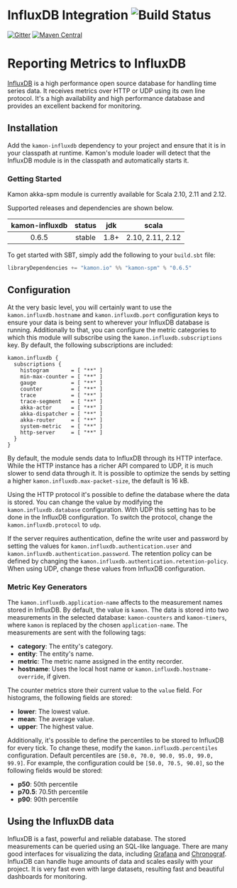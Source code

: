 InfluxDB Integration    ![Build Status](https://travis-ci.org/kamon-io/kamon-influxdb.svg?branch=master)
==========================

[![Gitter](https://badges.gitter.im/Join%20Chat.svg)](https://gitter.im/kamon-io/Kamon?utm_source=badge&utm_medium=badge&utm_campaign=pr-badge&utm_content=badge)
[![Maven Central](https://maven-badges.herokuapp.com/maven-central/io.kamon/kamon-influxdb_2.11/badge.svg)](https://maven-badges.herokuapp.com/maven-central/io.kamon/kamon-influxdb_2.11)

Reporting Metrics to InfluxDB
=============================

[InfluxDB] is a high performance open source database for handling time series
data. It receives metrics over HTTP or UDP using its own line protocol. It's
a high availability and high performance database and provides an excellent
backend for monitoring.

Installation
------------

Add the `kamon-influxdb` dependency to your project and ensure that it is in
your classpath at runtime. Kamon's module loader will detect that
the InfluxDB module is in the classpath and automatically starts it.

### Getting Started

Kamon akka-spm module is currently available for Scala 2.10, 2.11 and 2.12.

Supported releases and dependencies are shown below.

| kamon-influxdb  | status | jdk  | scala            |
|:------:|:------:|:----:|------------------|
|  0.6.5 | stable | 1.8+ |  2.10, 2.11, 2.12  |

To get started with SBT, simply add the following to your `build.sbt`
file:

```scala
libraryDependencies += "kamon.io" %% "kamon-spm" % "0.6.5"
```


Configuration
-------------

At the very basic level, you will certainly want to use the
`kamon.influxdb.hostname` and `kamon.influxdb.port` configuration keys to
ensure your data is being sent to wherever your InfluxDB database is running.
Additionally to that, you can configure the metric categories to which this
module will subscribe using the `kamon.influxdb.subscriptions` key. By default,
the following subscriptions are included:

```typesafeconfig
kamon.influxdb {
  subscriptions {
    histogram       = [ "**" ]
    min-max-counter = [ "**" ]
    gauge           = [ "**" ]
    counter         = [ "**" ]
    trace           = [ "**" ]
    trace-segment   = [ "**" ]
    akka-actor      = [ "**" ]
    akka-dispatcher = [ "**" ]
    akka-router     = [ "**" ]
    system-metric   = [ "**" ]
    http-server     = [ "**" ]
  }
}
```

By default, the module sends data to InfluxDB through its HTTP interface. While
the HTTP instance has a richer API compared to UDP, it is much slower to send
data through it. It is possible to optimize the sends by setting a higher
`kamon.influxdb.max-packet-size`, the default is 16 kB.

Using the HTTP protocol it's possible to define the database where the data is
stored. You can change the value by modifying the `kamon.influxdb.database`
configuration. With UDP this setting has to be done in the InfluxDB
configuration. To switch the protocol, change the `kamon.influxdb.protocol` to
`udp`.

If the server requires authentication, define the write user and password by
setting the values for `kamon.influxdb.authentication.user` and
`kamon.influxdb.authentication.password`. The retention policy can be defined
by changing the `kamon.influxdb.authentication.retention-policy`. When using
UDP, change these values from InfluxDB configuration.

### Metric Key Generators ###

The `kamon.influxdb.application-name` affects to the measurement names stored
in InfluxDB. By default, the value is `kamon`. The data is stored into two
measurements in the selected database: `kamon-counters` and
`kamon-timers`, where `kamon` is replaced by the chosen `application-name`. The
measurements are sent with the following tags:

* __category__: The entity's category.
* __entity__: The entity's name.
* __metric__: The metric name assigned in the entity recorder.
* __hostname__: Uses the local host name or `kamon.influxdb.hostname-override`,
  if given.

The counter metrics store their current value to the `value` field. For
histograms, the following fields are stored:

* __lower__: The lowest value.
* __mean__: The average value.
* __upper__: The highest value.

Additionally, it's possible to define the percentiles to be stored to InfluxDB
for every tick. To change these, modify the `kamon.influxdb.percentiles`
configuration. Default percentiles are `[50.0, 70.0, 90.0, 95.0, 99.0, 99.9]`.
For example, the configuration could be `[50.0, 70.5, 90.0]`, so the following
fields would be stored:

* __p50__: 50th percentile
* __p70.5__: 70.5th percentile
* __p90__: 90th percentile

Using the InfluxDB data
-----------------------

InfluxDB is a fast, powerful and reliable database. The stored measurements can
be queried using an SQL-like language. There are many good interfaces for
visualizing the data, including [Grafana] and [Chronograf]. InfluxDB can handle
huge amounts of data and scales easily with your project. It is very fast even
with large datasets, resulting fast and beautiful dashboards for monitoring.

[InfluxDB]: https://influxdata.com/time-series-platform/influxdb/
[Chronograf]: https://influxdata.com/time-series-platform/chronograf/
[Grafana]: http://grafana.org
